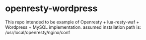 # openresty-wordpress
This repo intended to be example of Openresty + lua-resty-waf + Wordpress + MySQL implementation.
assumed installation path is: /usr/local/openresty/nginx/conf
